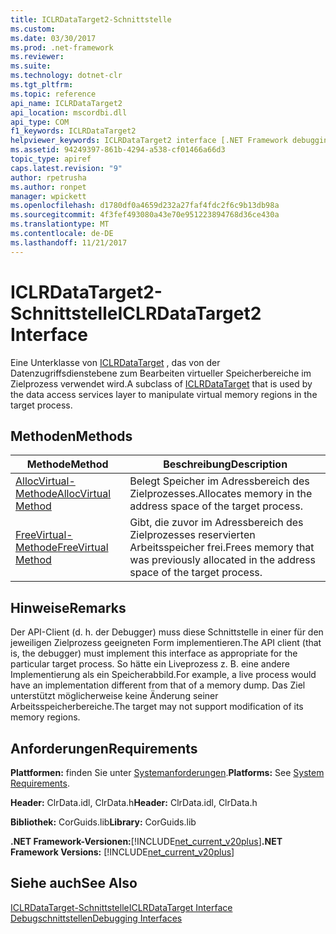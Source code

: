 ```yaml
---
title: ICLRDataTarget2-Schnittstelle
ms.custom: 
ms.date: 03/30/2017
ms.prod: .net-framework
ms.reviewer: 
ms.suite: 
ms.technology: dotnet-clr
ms.tgt_pltfrm: 
ms.topic: reference
api_name: ICLRDataTarget2
api_location: mscordbi.dll
api_type: COM
f1_keywords: ICLRDataTarget2
helpviewer_keywords: ICLRDataTarget2 interface [.NET Framework debugging]
ms.assetid: 94249397-861b-4294-a538-cf01466a66d3
topic_type: apiref
caps.latest.revision: "9"
author: rpetrusha
ms.author: ronpet
manager: wpickett
ms.openlocfilehash: d1780df0a4659d232a27faf4fdc2f6c9b13db98a
ms.sourcegitcommit: 4f3fef493080a43e70e951223894768d36ce430a
ms.translationtype: MT
ms.contentlocale: de-DE
ms.lasthandoff: 11/21/2017
---
```

# <a name="iclrdatatarget2-interface"></a><span data-ttu-id="28654-102">ICLRDataTarget2-Schnittstelle</span><span class="sxs-lookup"><span data-stu-id="28654-102">ICLRDataTarget2 Interface</span></span>
<span data-ttu-id="28654-103">Eine Unterklasse von [ICLRDataTarget](../../../../docs/framework/unmanaged-api/debugging/iclrdatatarget-interface.md) , das von der Datenzugriffsdienstebene zum Bearbeiten virtueller Speicherbereiche im Zielprozess verwendet wird.</span><span class="sxs-lookup"><span data-stu-id="28654-103">A subclass of [ICLRDataTarget](../../../../docs/framework/unmanaged-api/debugging/iclrdatatarget-interface.md) that is used by the data access services layer to manipulate virtual memory regions in the target process.</span></span>  
  
## <a name="methods"></a><span data-ttu-id="28654-104">Methoden</span><span class="sxs-lookup"><span data-stu-id="28654-104">Methods</span></span>  
  
|<span data-ttu-id="28654-105">Methode</span><span class="sxs-lookup"><span data-stu-id="28654-105">Method</span></span>|<span data-ttu-id="28654-106">Beschreibung</span><span class="sxs-lookup"><span data-stu-id="28654-106">Description</span></span>|  
|------------|-----------------|  
|[<span data-ttu-id="28654-107">AllocVirtual-Methode</span><span class="sxs-lookup"><span data-stu-id="28654-107">AllocVirtual Method</span></span>](../../../../docs/framework/unmanaged-api/debugging/iclrdatatarget2-allocvirtual-method.md)|<span data-ttu-id="28654-108">Belegt Speicher im Adressbereich des Zielprozesses.</span><span class="sxs-lookup"><span data-stu-id="28654-108">Allocates memory in the address space of the target process.</span></span>|  
|[<span data-ttu-id="28654-109">FreeVirtual-Methode</span><span class="sxs-lookup"><span data-stu-id="28654-109">FreeVirtual Method</span></span>](../../../../docs/framework/unmanaged-api/debugging/iclrdatatarget2-freevirtual-method.md)|<span data-ttu-id="28654-110">Gibt, die zuvor im Adressbereich des Zielprozesses reservierten Arbeitsspeicher frei.</span><span class="sxs-lookup"><span data-stu-id="28654-110">Frees memory that was previously allocated in the address space of the target process.</span></span>|  
  
## <a name="remarks"></a><span data-ttu-id="28654-111">Hinweise</span><span class="sxs-lookup"><span data-stu-id="28654-111">Remarks</span></span>  
 <span data-ttu-id="28654-112">Der API-Client (d. h. der Debugger) muss diese Schnittstelle in einer für den jeweiligen Zielprozess geeigneten Form implementieren.</span><span class="sxs-lookup"><span data-stu-id="28654-112">The API client (that is, the debugger) must implement this interface as appropriate for the particular target process.</span></span> <span data-ttu-id="28654-113">So hätte ein Liveprozess z. B. eine andere Implementierung als ein Speicherabbild.</span><span class="sxs-lookup"><span data-stu-id="28654-113">For example, a live process would have an implementation different from that of a memory dump.</span></span> <span data-ttu-id="28654-114">Das Ziel unterstützt möglicherweise keine Änderung seiner Arbeitsspeicherbereiche.</span><span class="sxs-lookup"><span data-stu-id="28654-114">The target may not support modification of its memory regions.</span></span>  
  
## <a name="requirements"></a><span data-ttu-id="28654-115">Anforderungen</span><span class="sxs-lookup"><span data-stu-id="28654-115">Requirements</span></span>  
 <span data-ttu-id="28654-116">**Plattformen:** finden Sie unter [Systemanforderungen](../../../../docs/framework/get-started/system-requirements.md).</span><span class="sxs-lookup"><span data-stu-id="28654-116">**Platforms:** See [System Requirements](../../../../docs/framework/get-started/system-requirements.md).</span></span>  
  
 <span data-ttu-id="28654-117">**Header:** ClrData.idl, ClrData.h</span><span class="sxs-lookup"><span data-stu-id="28654-117">**Header:** ClrData.idl, ClrData.h</span></span>  
  
 <span data-ttu-id="28654-118">**Bibliothek:** CorGuids.lib</span><span class="sxs-lookup"><span data-stu-id="28654-118">**Library:** CorGuids.lib</span></span>  
  
 <span data-ttu-id="28654-119">**.NET Framework-Versionen:**[!INCLUDE[net_current_v20plus](../../../../includes/net-current-v20plus-md.md)]</span><span class="sxs-lookup"><span data-stu-id="28654-119">**.NET Framework Versions:** [!INCLUDE[net_current_v20plus](../../../../includes/net-current-v20plus-md.md)]</span></span>  
  
## <a name="see-also"></a><span data-ttu-id="28654-120">Siehe auch</span><span class="sxs-lookup"><span data-stu-id="28654-120">See Also</span></span>  
 [<span data-ttu-id="28654-121">ICLRDataTarget-Schnittstelle</span><span class="sxs-lookup"><span data-stu-id="28654-121">ICLRDataTarget Interface</span></span>](../../../../docs/framework/unmanaged-api/debugging/iclrdatatarget-interface.md)  
 [<span data-ttu-id="28654-122">Debugschnittstellen</span><span class="sxs-lookup"><span data-stu-id="28654-122">Debugging Interfaces</span></span>](../../../../docs/framework/unmanaged-api/debugging/debugging-interfaces.md)
